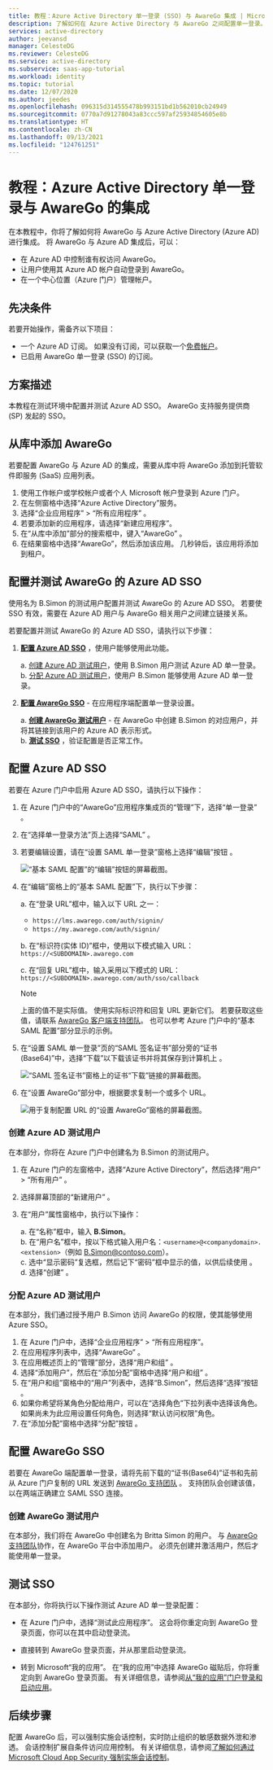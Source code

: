 ```yaml
---
title: 教程：Azure Active Directory 单一登录 (SSO) 与 AwareGo 集成 | Microsoft Docs
description: 了解如何在 Azure Active Directory 与 AwareGo 之间配置单一登录。
services: active-directory
author: jeevansd
manager: CelesteDG
ms.reviewer: CelesteDG
ms.service: active-directory
ms.subservice: saas-app-tutorial
ms.workload: identity
ms.topic: tutorial
ms.date: 12/07/2020
ms.author: jeedes
ms.openlocfilehash: 096315d314555478b993151bd1b562010cb24949
ms.sourcegitcommit: 0770a7d91278043a83ccc597af25934854605e8b
ms.translationtype: HT
ms.contentlocale: zh-CN
ms.lasthandoff: 09/13/2021
ms.locfileid: "124761251"
---
```

# <a name="tutorial-azure-active-directory-single-sign-on-integration-with-awarego"></a>教程：Azure Active Directory 单一登录与 AwareGo 的集成

在本教程中，你将了解如何将 AwareGo 与 Azure Active Directory (Azure AD) 进行集成。 将 AwareGo 与 Azure AD 集成后，可以：

* 在 Azure AD 中控制谁有权访问 AwareGo。
* 让用户使用其 Azure AD 帐户自动登录到 AwareGo。
* 在一个中心位置（Azure 门户）管理帐户。

## <a name="prerequisites"></a>先决条件

若要开始操作，需备齐以下项目：

* 一个 Azure AD 订阅。 如果没有订阅，可以获取一个[免费帐户](https://azure.microsoft.com/free/)。
* 已启用 AwareGo 单一登录 (SSO) 的订阅。

## <a name="scenario-description"></a>方案描述

本教程在测试环境中配置并测试 Azure AD SSO。 AwareGo 支持服务提供商 (SP) 发起的 SSO。


## <a name="adding-awarego-from-the-gallery"></a>从库中添加 AwareGo

若要配置 AwareGo 与 Azure AD 的集成，需要从库中将 AwareGo 添加到托管软件即服务 (SaaS) 应用列表。

1. 使用工作帐户或学校帐户或者个人 Microsoft 帐户登录到 Azure 门户。
1. 在左侧窗格中选择“Azure Active Directory”服务。 
1. 选择“企业应用程序” > “所有应用程序”   。
1. 若要添加新的应用程序，请选择“新建应用程序”。
1. 在“从库中添加”部分的搜索框中，键入“AwareGo” 。
1. 在结果窗格中选择“AwareGo”，然后添加该应用。 几秒钟后，该应用将添加到租户。


## <a name="configure-and-test-azure-ad-sso-for-awarego"></a>配置并测试 AwareGo 的 Azure AD SSO

使用名为 B.Simon 的测试用户配置并测试 AwareGo 的 Azure AD SSO。 若要使 SSO 有效，需要在 Azure AD 用户与 AwareGo 相关用户之间建立链接关系。

若要配置并测试 AwareGo 的 Azure AD SSO，请执行以下步骤：

1. **[配置 Azure AD SSO](#configure-azure-ad-sso)** ，使用户能够使用此功能。  

    a. [创建 Azure AD 测试用户](#create-an-azure-ad-test-user)，使用 B.Simon 用户测试 Azure AD 单一登录。  
    b. [分配 Azure AD 测试用户](#assign-the-azure-ad-test-user)，使用户 B.Simon 能够使用 Azure AD 单一登录。  

1. **[配置 AwareGo SSO](#configure-awarego-sso)** - 在应用程序端配置单一登录设置。

    a. **[创建 AwareGo 测试用户](#create-an-awarego-test-user)** - 在 AwareGo 中创建 B.Simon 的对应用户，并将其链接到该用户的 Azure AD 表示形式。  
    b. **[测试 SSO](#test-sso)** ，验证配置是否正常工作。

## <a name="configure-azure-ad-sso"></a>配置 Azure AD SSO

若要在 Azure 门户中启用 Azure AD SSO，请执行以下操作：

1. 在 Azure 门户中的“AwareGo”应用程序集成页的“管理”下，选择“单一登录”  。
1. 在“选择单一登录方法”页上选择“SAML” 。
1. 若要编辑设置，请在“设置 SAML 单一登录”窗格上选择“编辑”按钮 。

   ![“基本 SAML 配置”的“编辑”按钮的屏幕截图。](common/edit-urls.png)

1. 在“编辑”窗格上的“基本 SAML 配置”下，执行以下步骤：

    a. 在“登录 URL”框中，输入以下 URL 之一：

    * `https://lms.awarego.com/auth/signin/` 
    * `https://my.awarego.com/auth/signin/`

    b. 在“标识符(实体 ID)”框中，使用以下模式输入 URL：`https://<SUBDOMAIN>.awarego.com`

    c. 在“回复 URL”框中，输入采用以下模式的 URL：`https://<SUBDOMAIN>.awarego.com/auth/sso/callback`

    > [!NOTE]
    > 上面的值不是实际值。 使用实际标识符和回复 URL 更新它们。 若要获取这些值，请联系 [AwareGo 客户端支持团队](mailto:support@awarego.com)。 也可以参考 Azure 门户中的“基本 SAML 配置”部分显示的示例。

1. 在“设置 SAML 单一登录”页的“SAML 签名证书”部分旁的“证书(Base64)”中，选择“下载”以下载该证书并将其保存到计算机上   。

    ![“SAML 签名证书”窗格上的证书“下载”链接的屏幕截图。](common/certificatebase64.png)

1. 在“设置 AwareGo”部分中，根据要求复制一个或多个 URL。

    ![用于复制配置 URL 的“设置 AwareGo”窗格的屏幕截图。](common/copy-configuration-urls.png)

### <a name="create-an-azure-ad-test-user"></a>创建 Azure AD 测试用户

在本部分，你将在 Azure 门户中创建名为 B.Simon 的测试用户。

1. 在 Azure 门户的左窗格中，选择“Azure Active Directory”，然后选择“用户” > “所有用户”  。
1. 选择屏幕顶部的“新建用户”  。
1. 在“用户”属性窗格中，执行以下操作：

   a. 在“名称”框中，输入 **B.Simon**。  
   b. 在“用户名”框中，按以下格式输入用户名：`<username>@<companydomain>.<extension>`（例如 B.Simon@contoso.com）。  
   c. 选中“显示密码”复选框，然后记下“密码”框中显示的值，以供后续使用 。  
   d. 选择“创建”  。

### <a name="assign-the-azure-ad-test-user"></a>分配 Azure AD 测试用户

在本部分，我们通过授予用户 B.Simon 访问 AwareGo 的权限，使其能够使用 Azure SSO。

1. 在 Azure 门户中，选择“企业应用程序” > “所有应用程序”。  
1. 在应用程序列表中，选择“AwareGo” 。
1. 在应用概述页上的“管理”部分，选择“用户和组” 。
1. 选择“添加用户”，然后在“添加分配”窗格中选择“用户和组”  。
1. 在“用户和组”窗格中的“用户”列表中，选择“B.Simon”，然后选择“选择”按钮   。
1. 如果你希望将某角色分配给用户，可以在“选择角色”下拉列表中选择该角色。 如果尚未为此应用设置任何角色，则选择“默认访问权限”角色。
1. 在“添加分配”窗格中选择“分配”按钮 。

## <a name="configure-awarego-sso"></a>配置 AwareGo SSO

若要在 AwareGo 端配置单一登录，请将先前下载的“证书(Base64)”证书和先前从 Azure 门户复制的 URL 发送到 [AwareGo 支持团队](mailto:support@awarego.com) 。 支持团队会创建该值，以在两端正确建立 SAML SSO 连接。

### <a name="create-an-awarego-test-user"></a>创建 AwareGo 测试用户

在本部分，我们将在 AwareGo 中创建名为 Britta Simon 的用户。 与 [AwareGo 支持团队](mailto:support@awarego.com)协作，在 AwareGo 平台中添加用户。 必须先创建并激活用户，然后才能使用单一登录。

## <a name="test-sso"></a>测试 SSO 

在本部分，你将执行以下操作测试 Azure AD 单一登录配置： 

* 在 Azure 门户中，选择“测试此应用程序”。 这会将你重定向到 AwareGo 登录页面，你可以在其中启动登录流。 

* 直接转到 AwareGo 登录页面，并从那里启动登录流。

* 转到 Microsoft“我的应用”。 在“我的应用”中选择 AwareGo 磁贴后，你将重定向到 AwareGo 登录页面。 有关详细信息，请参阅[从“我的应用”门户登录和启动应用](https://support.microsoft.com/account-billing/sign-in-and-start-apps-from-the-my-apps-portal-2f3b1bae-0e5a-4a86-a33e-876fbd2a4510)。


## <a name="next-steps"></a>后续步骤

配置 AwareGo 后，可以强制实施会话控制，实时防止组织的敏感数据外泄和渗透。 会话控制扩展自条件访问应用控制。 有关详细信息，请参阅[了解如何通过 Microsoft Cloud App Security 强制实施会话控制](/cloud-app-security/proxy-deployment-any-app)。